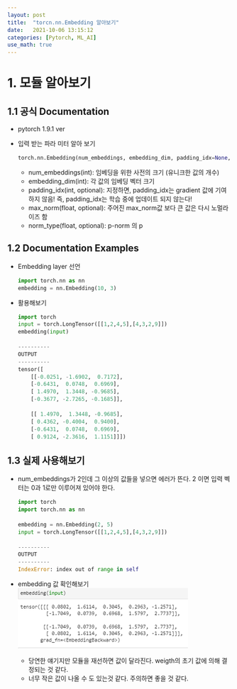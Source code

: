 ```yaml
---
layout: post
title:  "torcn.nn.Embedding 알아보기"
date:   2021-10-06 13:15:12
categories: [Pytorch, ML_AI]
use_math: true
---
```


# 1. 모듈 알아보기
## 1.1 공식 Documentation
* pytorch 1.9.1 ver
* 입력 받는 파라 미터 알아 보기

    ```python
    torch.nn.Embedding(num_embeddings, embedding_dim, padding_idx=None, max_norm=None, norm_type=2.0, scale_grad_by_freq=False, sparse=False, _weight=None, device=None, dtype=None)
    ```

    * num_embeddings(int): 임베딩을 위한 사전의 크기 (유니크한 값의 개수)
    * embedding_dim(int): 각 값의 임베딩 벡터 크기
    * padding_idx(int, optional): 지정하면, padding_idx는 gradient 값에 기여하지 않음! 즉, padding_idx는 학습 중에 업데이트 되지 않는다!
    * max_norm(float, optional): 주어진 max_norm값 보다 큰 값은 다시 노멀라이즈 함
    * norm_type(float, optional): p-norm 의 p

## 1.2 Documentation Examples
* Embedding layer 선언

    ```python
    import torch.nn as nn
    embedding = nn.Embedding(10, 3)
    ```

* 활용해보기

    ```python
    import torch
    input = torch.LongTensor([[1,2,4,5],[4,3,2,9]])
    embedding(input)
    
    ----------
    OUTPUT
    ----------
    tensor([
        [[-0.0251, -1.6902,  0.7172],
        [-0.6431,  0.0748,  0.6969],
        [ 1.4970,  1.3448, -0.9685],
        [-0.3677, -2.7265, -0.1685]],

        [[ 1.4970,  1.3448, -0.9685],
        [ 0.4362, -0.4004,  0.9400],
        [-0.6431,  0.0748,  0.6969],
        [ 0.9124, -2.3616,  1.1151]]])
    ```

## 1.3 실제 사용해보기
* num_embeddings가 2인데 그 이상의 값들을 넣으면 에러가 뜬다. 2 이면 입력 벡터는 0과 1로만 이루어져 있어야 한다.

    ```python
    import torch
    import torch.nn as nn

    embedding = nn.Embedding(2, 5)
    input = torch.LongTensor([[1,2,4,5],[4,3,2,9]])

    ----------
    OUTPUT
    ----------
    IndexError: index out of range in self
    ```

* embedding 값 확인해보기  
    ![](/assets/image/pytorch/em1.PNG)
    * 당연한 얘기지만 모듈을 재선하면 값이 달라진다. weigth의 초기 값에 의해 결정되는 것 같다.
    * 너무 작은 값이 나올 수 도 있는것 같다. 주의하면 좋을 것 같다.